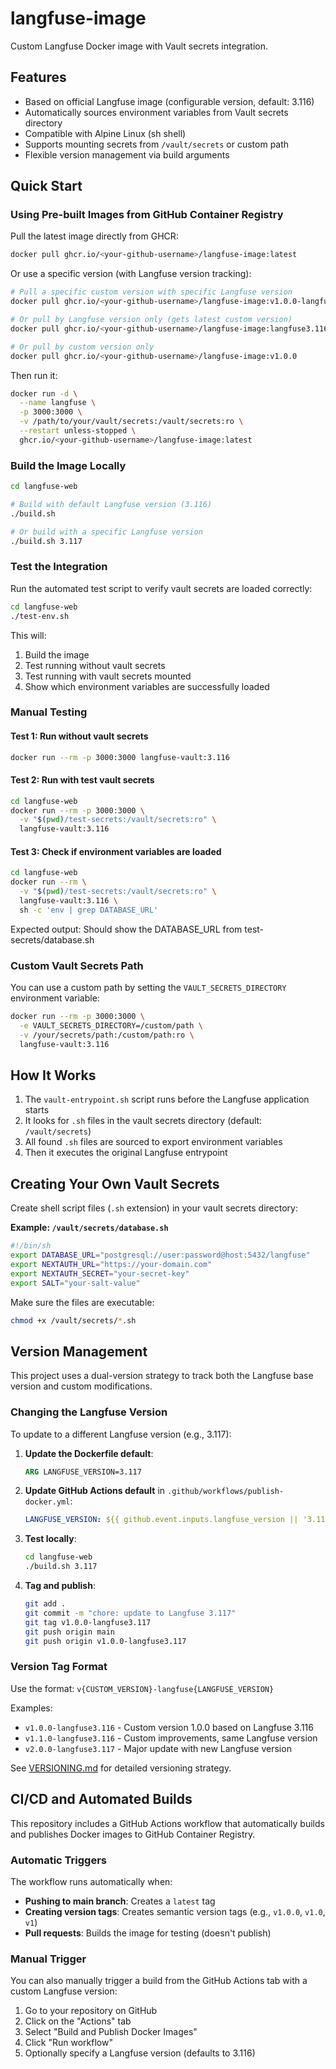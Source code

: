 # langfuse-image

Custom Langfuse Docker image with Vault secrets integration.

## Features

- Based on official Langfuse image (configurable version, default: 3.116)
- Automatically sources environment variables from Vault secrets directory
- Compatible with Alpine Linux (sh shell)
- Supports mounting secrets from `/vault/secrets` or custom path
- Flexible version management via build arguments

## Quick Start

### Using Pre-built Images from GitHub Container Registry

Pull the latest image directly from GHCR:

```bash
docker pull ghcr.io/<your-github-username>/langfuse-image:latest
```

Or use a specific version (with Langfuse version tracking):

```bash
# Pull a specific custom version with specific Langfuse version
docker pull ghcr.io/<your-github-username>/langfuse-image:v1.0.0-langfuse3.116

# Or pull by Langfuse version only (gets latest custom version)
docker pull ghcr.io/<your-github-username>/langfuse-image:langfuse3.116

# Or pull by custom version only
docker pull ghcr.io/<your-github-username>/langfuse-image:v1.0.0
```

Then run it:

```bash
docker run -d \
  --name langfuse \
  -p 3000:3000 \
  -v /path/to/your/vault/secrets:/vault/secrets:ro \
  --restart unless-stopped \
  ghcr.io/<your-github-username>/langfuse-image:latest
```

### Build the Image Locally

```bash
cd langfuse-web

# Build with default Langfuse version (3.116)
./build.sh

# Or build with a specific Langfuse version
./build.sh 3.117
```

### Test the Integration

Run the automated test script to verify vault secrets are loaded correctly:

```bash
cd langfuse-web
./test-env.sh
```

This will:

1. Build the image
2. Test running without vault secrets
3. Test running with vault secrets mounted
4. Show which environment variables are successfully loaded

### Manual Testing

#### Test 1: Run without vault secrets

```bash
docker run --rm -p 3000:3000 langfuse-vault:3.116
```

#### Test 2: Run with test vault secrets

```bash
cd langfuse-web
docker run --rm -p 3000:3000 \
  -v "$(pwd)/test-secrets:/vault/secrets:ro" \
  langfuse-vault:3.116
```

#### Test 3: Check if environment variables are loaded

```bash
cd langfuse-web
docker run --rm \
  -v "$(pwd)/test-secrets:/vault/secrets:ro" \
  langfuse-vault:3.116 \
  sh -c 'env | grep DATABASE_URL'
```

Expected output: Should show the DATABASE_URL from test-secrets/database.sh

### Custom Vault Secrets Path

You can use a custom path by setting the `VAULT_SECRETS_DIRECTORY` environment variable:

```bash
docker run --rm -p 3000:3000 \
  -e VAULT_SECRETS_DIRECTORY=/custom/path \
  -v /your/secrets/path:/custom/path:ro \
  langfuse-vault:3.116
```

## How It Works

1. The `vault-entrypoint.sh` script runs before the Langfuse application starts
2. It looks for `.sh` files in the vault secrets directory (default: `/vault/secrets`)
3. All found `.sh` files are sourced to export environment variables
4. Then it executes the original Langfuse entrypoint

## Creating Your Own Vault Secrets

Create shell script files (`.sh` extension) in your vault secrets directory:

**Example: `/vault/secrets/database.sh`**

```bash
#!/bin/sh
export DATABASE_URL="postgresql://user:password@host:5432/langfuse"
export NEXTAUTH_URL="https://your-domain.com"
export NEXTAUTH_SECRET="your-secret-key"
export SALT="your-salt-value"
```

Make sure the files are executable:

```bash
chmod +x /vault/secrets/*.sh
```

## Version Management

This project uses a dual-version strategy to track both the Langfuse base version and custom modifications.

### Changing the Langfuse Version

To update to a different Langfuse version (e.g., 3.117):

1. **Update the Dockerfile default**:

   ```dockerfile
   ARG LANGFUSE_VERSION=3.117
   ```

2. **Update GitHub Actions default** in `.github/workflows/publish-docker.yml`:

   ```yaml
   LANGFUSE_VERSION: ${{ github.event.inputs.langfuse_version || '3.117' }}
   ```

3. **Test locally**:

   ```bash
   cd langfuse-web
   ./build.sh 3.117
   ```

4. **Tag and publish**:

   ```bash
   git add .
   git commit -m "chore: update to Langfuse 3.117"
   git tag v1.0.0-langfuse3.117
   git push origin main
   git push origin v1.0.0-langfuse3.117
   ```

### Version Tag Format

Use the format: `v{CUSTOM_VERSION}-langfuse{LANGFUSE_VERSION}`

Examples:

- `v1.0.0-langfuse3.116` - Custom version 1.0.0 based on Langfuse 3.116
- `v1.1.0-langfuse3.116` - Custom improvements, same Langfuse version
- `v2.0.0-langfuse3.117` - Major update with new Langfuse version

See [VERSIONING.md](VERSIONING.md) for detailed versioning strategy.

## CI/CD and Automated Builds

This repository includes a GitHub Actions workflow that automatically builds and publishes Docker images to GitHub Container Registry.

### Automatic Triggers

The workflow runs automatically when:

- **Pushing to main branch**: Creates a `latest` tag
- **Creating version tags**: Creates semantic version tags (e.g., `v1.0.0`, `v1.0`, `v1`)
- **Pull requests**: Builds the image for testing (doesn't publish)

### Manual Trigger

You can also manually trigger a build from the GitHub Actions tab with a custom Langfuse version:

1. Go to your repository on GitHub
2. Click on the "Actions" tab
3. Select "Build and Publish Docker Images"
4. Click "Run workflow"
5. Optionally specify a Langfuse version (defaults to 3.116)
